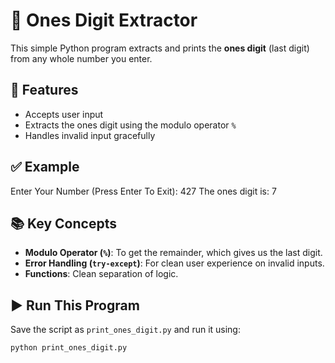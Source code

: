 # 🔢 Ones Digit Extractor

This simple Python program extracts and prints the **ones digit** (last digit) from any whole number you enter.

## 🎯 Features

- Accepts user input
- Extracts the ones digit using the modulo operator `%`
- Handles invalid input gracefully

## ✅ Example

Enter Your Number (Press Enter To Exit): 427 The ones digit is: 7

## 📚 Key Concepts

- **Modulo Operator (`%`)**: To get the remainder, which gives us the last digit.
- **Error Handling (`try-except`)**: For clean user experience on invalid inputs.
- **Functions**: Clean separation of logic.

## ▶️ Run This Program

Save the script as `print_ones_digit.py` and run it using:

```bash
python print_ones_digit.py
